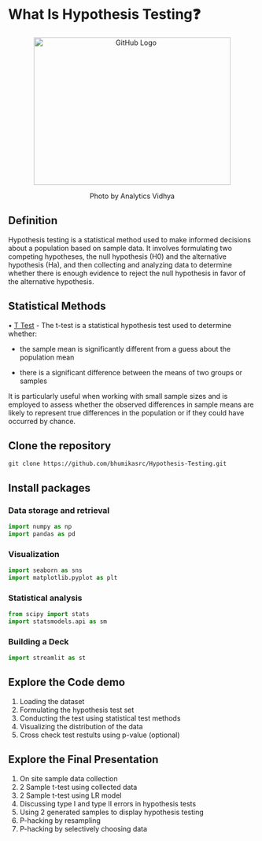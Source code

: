# What Is Hypothesis Testing❓

<p align="center">
    <img src="https://editor.analyticsvidhya.com/uploads/52940cover.jpg" alt="GitHub Logo" width="400" height="300">
</p>
<p align="center">Photo by Analytics Vidhya</p>



## Definition

Hypothesis testing is a statistical method used to make informed decisions about a population based on sample data. It involves formulating two competing hypotheses, the null hypothesis (H0) and the alternative hypothesis (Ha), and then collecting and analyzing data to determine whether there is enough evidence to reject the null hypothesis in favor of the alternative hypothesis.


## Statistical Methods

• <u>T Test</u> - The t-test is a statistical hypothesis test used to determine whether:

* the sample mean is significantly different from a guess about the population mean

* there is a significant difference between the means of two groups or samples

It is particularly useful when working with small sample sizes and is employed to assess whether the observed differences in sample means are likely to represent true differences in the population or if they could have occurred by chance.

## Clone the repository

```git clone https://github.com/bhumikasrc/Hypothesis-Testing.git```

## Install packages

### Data storage and retrieval

```py
import numpy as np
import pandas as pd
```

### Visualization 

```py
import seaborn as sns
import matplotlib.pyplot as plt
```

### Statistical analysis

```py
from scipy import stats
import statsmodels.api as sm
```

### Building a Deck

```py
import streamlit as st
```

## Explore the Code demo

1. Loading the dataset
2. Formulating the hypothesis test set
3. Conducting the test using statistical test methods
4. Visualizing the distribution of the data
5. Cross check test restults using p-value (optional)

## Explore the Final Presentation

1. On site sample data collection
2. 2 Sample t-test using collected data
3. 2 Sample t-test using LR model
4. Discussing type I and type II errors in hypothesis tests
5. Using 2 generated samples to display hypothesis testing
6. P-hacking by resampling
7. P-hacking by selectively choosing data
